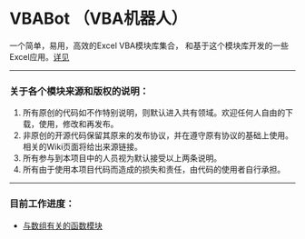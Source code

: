 # VBABot （VBA机器人） 

一个简单，易用，高效的Excel VBA模块库集合， 和基于这个模块库开发的一些Excel应用。[详见](https://github.com/FreeTeam/VBABot/wiki/%E5%85%B3%E4%BA%8E-Excel-VBABot)

------------------
### 关于各个模块来源和版权的说明：
1. 所有原创的代码如不作特别说明，则默认进入共有领域。欢迎任何人自由的下载，使用，修改和再发布。
2. 非原创的开源代码保留其原来的发布协议，并在遵守原有协议的基础上使用。相关的Wiki页面将给出来源链接。
3. 所有参与到本项目中的人员视为默认接受以上两条说明。
4. 所有由于使用本项目代码而造成的损失和责任，由代码的使用者自行承担。

------------------
### 目前工作进度：
+ [与数组有关的函数模块](https://github.com/FreeTeam/VBABot/wiki/VBA-%E4%B8%AD%E7%9A%84%E6%95%B0%E7%BB%84)
